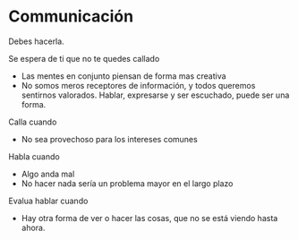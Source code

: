 
# Communicación

Debes hacerla.

Se espera de ti que no te quedes callado
- Las mentes en conjunto piensan de forma mas creativa
- No somos meros receptores de información, y todos queremos sentirnos valorados. Hablar, expresarse y ser escuchado, puede ser una forma.

Calla cuando
- No sea provechoso para los intereses comunes

Habla cuando
- Algo anda mal
- No hacer nada sería un problema mayor en el largo plazo

Evalua hablar cuando
- Hay otra forma de ver o hacer las cosas, que no se está viendo hasta ahora.
